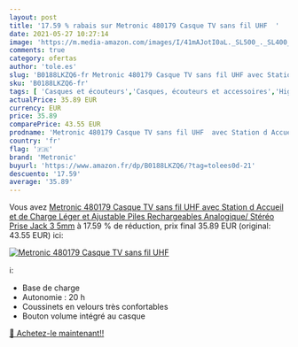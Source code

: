 ```yaml
---
layout: post
title: '17.59 % rabais sur Metronic 480179 Casque TV sans fil UHF  '
date: 2021-05-27 10:27:14
image: 'https://m.media-amazon.com/images/I/41mAJotI0aL._SL500_._SL400_.jpg'
comments: true
category: ofertas
author: 'tole.es'
slug: 'B0188LKZQ6-fr Metronic 480179 Casque TV sans fil UHF avec Station d...'
sku: 'B0188LKZQ6-fr'
tags: [ 'Casques et écouteurs','Casques, écouteurs et accessoires','High-Tech','metronic', ]
actualPrice: 35.89 EUR
currency: EUR
price: 35.89
comparePrice: 43.55 EUR
prodname: 'Metronic 480179 Casque TV sans fil UHF  avec Station d Accueil et de Charge  Léger et Ajustable  Piles Rechargeables  Analogique/ Stéréo  Prise Jack 3 5mm'
country: 'fr'
flag: '🇫🇷'
brand: 'Metronic'
buyurl: 'https://www.amazon.fr/dp/B0188LKZQ6/?tag=tolees0d-21'
descuento: '17.59'
average: '35.89'
---
```


Vous avez [Metronic 480179 Casque TV sans fil UHF  avec Station d Accueil et de Charge  Léger et Ajustable  Piles Rechargeables  Analogique/ Stéréo  Prise Jack 3 5mm](https://www.amazon.fr/dp/B0188LKZQ6/?tag=tolees0d-21)  à  17.59 % de réduction, prix final  35.89 EUR (original: 43.55 EUR) ici:

[![Metronic 480179 Casque TV sans fil UHF  ](https://m.media-amazon.com/images/I/41mAJotI0aL._SL500_._SL400_.jpg)](https://www.amazon.fr/dp/B0188LKZQ6/?tag=tolees0d-21)

ℹ️:

- Base de charge
- Autonomie : 20 h
- Coussinets en velours très confortables
- Bouton volume intégré au casque

[🛒 Achetez-le maintenant!!](https://www.amazon.fr/dp/B0188LKZQ6/?tag=tolees0d-21)

